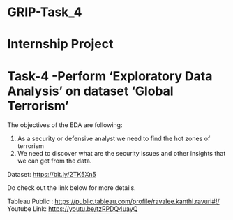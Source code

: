 # GRIP-Task_4
# Internship Project
# Task-4 -Perform ‘Exploratory Data Analysis’ on dataset ‘Global Terrorism’

The objectives of the EDA are following:
1. As a security or defensive analyst we need to find the hot zones of terrorism
2. We need to discover what are the security issues and other insights that we can get from the data.

Dataset: https://bit.ly/2TK5Xn5

Do check out the link below for more details.

Tableau Public : https://public.tableau.com/profile/ravalee.kanthi.ravuri#!/ 
Youtube Link: https://youtu.be/tzRPDQ4uayQ
